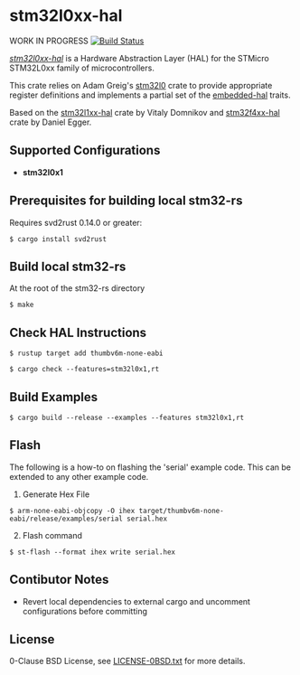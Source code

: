 stm32l0xx-hal
=============


WORK IN PROGRESS 
[![Build Status](https://travis-ci.com/stm32-rs/stm32l0xx-hal.svg?branch=master)](https://travis-ci.com/stm32-rs/stm32l0xx-hal)


[_stm32l0xx-hal_](https://github.com/stm32-rs/stm32l0xx-hal) is a Hardware Abstraction Layer (HAL) for the STMicro STM32L0xx family of microcontrollers.

This crate relies on Adam Greig's [stm32l0](https://crates.io/crates/stm32l0) crate to provide appropriate register definitions and implements a partial set of the [embedded-hal](https://github.com/rust-embedded/embedded-hal) traits.

Based on the [stm32l1xx-hal](https://github.com/stm32-rs/stm32l1xx-hal) crate by Vitaly Domnikov and [stm32f4xx-hal](https://github.com/stm32-rs/stm32f4xx-hal) crate by Daniel Egger.


Supported Configurations
------------------------

* __stm32l0x1__

Prerequisites for building local stm32-rs
---------

Requires svd2rust 0.14.0 or greater:

`$ cargo install svd2rust`

Build local stm32-rs 
---------

At the root of the stm32-rs directory

`$ make`

Check HAL Instructions
---------

`$ rustup target add thumbv6m-none-eabi`

`$ cargo check --features=stm32l0x1,rt`

Build Examples
---------

`$ cargo build --release --examples --features stm32l0x1,rt`


Flash
---------

The following is a how-to on flashing the 'serial' example code. This can be extended to any other example code.

1. Generate Hex File
``` 
$ arm-none-eabi-objcopy -O ihex target/thumbv6m-none-eabi/release/examples/serial serial.hex
```

2. Flash command
``` 
$ st-flash --format ihex write serial.hex
```

Contibutor Notes
---------

- Revert local dependencies to external cargo and uncomment configurations before committing

License
-------

0-Clause BSD License, see [LICENSE-0BSD.txt](LICENSE-0BSD.txt) for more details.

